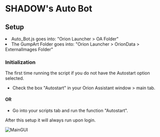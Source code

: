 # SHADOW's Auto Bot
<h2>Setup</h2
           
1. Auto_Bot.js goes into: "Orion Launcher > OA Folder"
2. The GumpArt Folder goes into: "Orion Launcher > OrionData > ExternalImages Folder"

<h3>Initialization</h3>
The first time running the script if you do not have the Autostart option selected.

- Check the box "Autostart" in your Orion Assistant window > main tab.
<h4>OR</h4>

- Go into your scripts tab and run the function "Autostart".

After this setup it will always run upon login.

![MainGUI](https://github.com/user-attachments/assets/4017d758-c426-4c43-b07d-474bb90f3a01)
